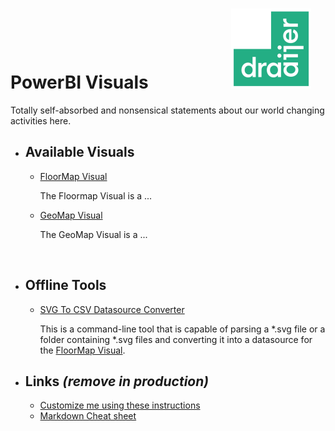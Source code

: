 # PowerBI Visuals&nbsp;&nbsp;&nbsp;&nbsp;&nbsp;&nbsp;&nbsp;&nbsp;&nbsp;&nbsp;&nbsp;&nbsp;&nbsp;&nbsp;&nbsp;&nbsp;&nbsp;&nbsp;&nbsp;&nbsp;![draaijer](/img/draaijer_2023.png)

Totally self-absorbed and nonsensical statements about our world changing activities here.

- ## Available Visuals

  - [FloorMap Visual](/floormap/floormap.md)

    The Floormap Visual is a ...

  - [GeoMap Visual](/geomap/geomap.md)

    The GeoMap Visual is a ...

&nbsp;

- ## Offline Tools

  - [SVG To CSV Datasource Converter](/tools/svgtocsv.md)

    This is a command-line tool that is capable of parsing a \*.svg file or a folder containing \*.svg files and converting it into a datasource for the [FloorMap Visual](/floormap/floormap.md).

- ## Links *(remove in production)*

  - [Customize me using these instructions](https://docs.github.com/en/pages/setting-up-a-github-pages-site-with-jekyll/adding-a-theme-to-your-github-pages-site-using-jekyll)
  - [Markdown Cheat sheet](https://github.com/lifeparticle/Markdown-Cheatsheet/tree/main)
